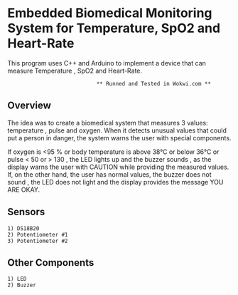 
# Embedded Biomedical Monitoring System for Temperature, SpO2 and Heart-Rate

This program uses C++ and Arduino to implement a device that can measure Temperature , SpO2 and Heart-Rate.

                                ** Runned and Tested in Wokwi.com **

## Overview

The idea was to create a biomedical system that measures 3 values: temperature , pulse and oxygen. When it detects unusual values that could put a person in danger, the system warns the user with special components.

If oxygen is <95 % or body temperature is above 38°C or below 36°C or pulse < 50 or > 130 , the LED lights up and the buzzer sounds , as the display warns the user with CAUTION while providing the measured values. If, on the other hand, the user has normal values, the buzzer does not sound , the LED does not light and the display provides the message YOU ARE OKAY.
## Sensors
    1) DS18B20
    2) Potentiometer #1
    3) Potentiometer #2


## Other Components

    1) LED
    2) Buzzer
